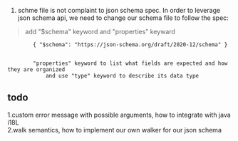 1. schme file is not complaint to json schema spec. In order to leverage json schema api, we need to change our schema file to follow the spec:

> add "$schema" keyword and "properties" keyward
			
			{ "$schema": "https://json-schema.org/draft/2020-12/schema" }


			"properties" keyword to list what fields are expected and how they are organized
				and use "type" keyword to describe its data type 
				


## todo
1.custom error message with possible arguments, how to integrate with java i18L  
2.walk semantics, how to implement our own walker for our json schema  